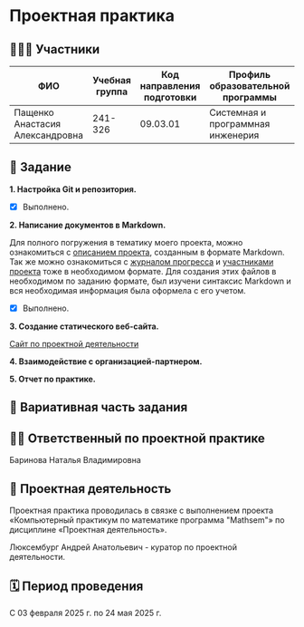 # Проектная практика

## 🧑‍🤝‍🧑 Участники

| ФИО | Учебная группа | Код направления подготовки | Профиль образовательной программы |
|-----|----------------|-----------------------------|------------------------------------|
| Пащенко Анастасия Александровна | 241-326 | 09.03.01 | Системная и программная инженерия |

## 📌 Задание

**1. Настройка Git и репозитория.**
- [x] Выполнено.

**2. Написание документов в Markdown.**

Для полного погружения в тематику моего проекта, можно ознакомиться с [описанием проекта](./project-description.md), созданным в формате Markdown. Так же можно ознакомиться с [журналом прогресса](./progress-log.md) и [участниками проекта](./team.md) тоже в необходимом формате. Для создания этих файлов в необходимом по заданию формате, был изучени синтаксис Markdown и вся необходимая информация была оформела с его учетом.

- [x] Выполнено.

**3. Создание статического веб-сайта.**

[Сайт по проектной деятельности](https://sorrrrow.github.io/project-practice/
)

**4. Взаимодействие с организацией-партнером.**


**5. Отчет по практике.**

## 🎲 Вариативная часть задания



## 🧑‍🏫 Ответственный по проектной практике

Баринова Наталья Владимировна

## 🎯 Проектная деятельность

Проектная практика проводилась в связке с выполнением проекта «Компьютерный практикум по математике программа "Mathsem"» по дисциплине «Проектная деятельность».

Люксембург Андрей Анатольевич - куратор по проектной деятельности.

## 🗓 Период проведения

С 03 февраля 2025 г. по 24 мая 2025 г.
